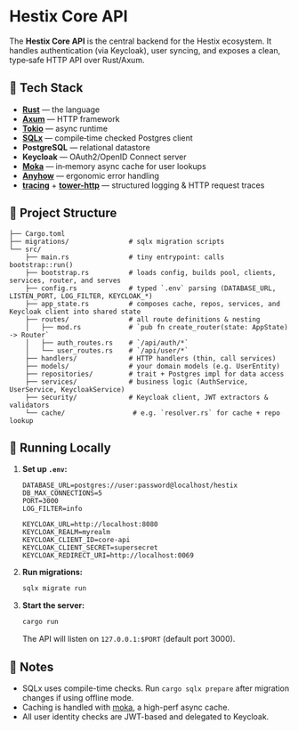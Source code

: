 # Hestix Core API

The **Hestix Core API** is the central backend for the Hestix ecosystem. It handles authentication (via Keycloak), user syncing, and exposes a clean, type‑safe HTTP API over Rust/Axum.

## 🧰 Tech Stack


- **[Rust](https://www.rust-lang.org/)** — the language
- **[Axum](https://docs.rs/axum/latest/axum/)** — HTTP framework
- **[Tokio](https://tokio.rs/)** — async runtime
- **[SQLx](https://docs.rs/sqlx/)** — compile‑time checked Postgres client
- **PostgreSQL** — relational datastore
- **Keycloak** — OAuth2/OpenID Connect server
- **[Moka](https://docs.rs/moka/)** — in‑memory async cache for user lookups
- **[Anyhow](https://docs.rs/anyhow/)** — ergonomic error handling
- **[tracing](https://docs.rs/tracing/)** + **[tower-http](https://docs.rs/tower-http/)** — structured logging & HTTP request traces

## 📁 Project Structure

```
├── Cargo.toml  
├── migrations/               # sqlx migration scripts  
└── src/  
    ├── main.rs               # tiny entrypoint: calls bootstrap::run()  
    ├── bootstrap.rs          # loads config, builds pool, clients, services, router, and serves  
    ├── config.rs             # typed `.env` parsing (DATABASE_URL, LISTEN_PORT, LOG_FILTER, KEYCLOAK_*)  
    ├── app_state.rs          # composes cache, repos, services, and Keycloak client into shared state  
    ├── routes/               # all route definitions & nesting  
    │   ├── mod.rs            # `pub fn create_router(state: AppState) -> Router`  
    │   ├── auth_routes.rs    # `/api/auth/*`  
    │   └── user_routes.rs    # `/api/user/*`  
    ├── handlers/             # HTTP handlers (thin, call services)  
    ├── models/               # your domain models (e.g. UserEntity)  
    ├── repositories/         # trait + Postgres impl for data access  
    ├── services/             # business logic (AuthService, UserService, KeycloakService)  
    ├── security/             # Keycloak client, JWT extractors & validators  
    └── cache/                 # e.g. `resolver.rs` for cache + repo lookup  
```

## 🚀 Running Locally

1. **Set up `.env`:**
   ```env
   DATABASE_URL=postgres://user:password@localhost/hestix
   DB_MAX_CONNECTIONS=5
   PORT=3000
   LOG_FILTER=info

   KEYCLOAK_URL=http://localhost:8080
   KEYCLOAK_REALM=myrealm
   KEYCLOAK_CLIENT_ID=core-api
   KEYCLOAK_CLIENT_SECRET=supersecret
   KEYCLOAK_REDIRECT_URI=http://localhost:0069
   ```

2. **Run migrations:**
   ```bash
   sqlx migrate run
   ```

3. **Start the server:**
   ```bash
   cargo run
   ```
   The API will listen on `127.0.0.1:$PORT` (default port 3000).

## 📌 Notes

- SQLx uses compile-time checks. Run `cargo sqlx prepare` after migration changes if using offline mode.
- Caching is handled with [moka](https://docs.rs/moka/), a high-perf async cache.
- All user identity checks are JWT-based and delegated to Keycloak.